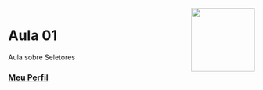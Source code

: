 <img align="right" src="../../img/css.png" width="130"/>

# Aula 01

Aula sobre Seletores


### [Meu Perfil](http://phstefen.github.io/)